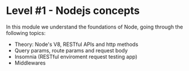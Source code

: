 # Level #1 - Nodejs concepts

In this module we understand the foundations of Node, going through the following topics:

- Theory: Node's V8, RESTful APIs and http methods
- Query params, route params and request body
- Insomnia (RESTful enviroment request testing app)
- Middlewares
